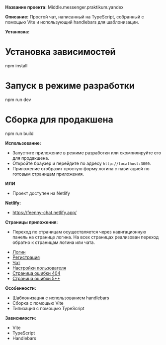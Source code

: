 **Название проекта:** 
Middle.messenger.praktikum.yandex

**Описание:**
Простой чат, написанный на TypeScript, собранный с помощью Vite и использующий handlebars для шаблонизации.

**Установка:**

# Установка зависимостей
npm install

# Запуск в режиме разработки
npm run dev

# Сборка для продакшена
npm run build

**Использование:**
* Запустите приложение в режиме разработки или скомпилируйте его для продакшена.
* Откройте браузер и перейдите по адресу `http://localhost:3000`.
* Приложение отобразит простую форму логина с навигацией по готовым страницам приложения.

**ИЛИ**
* Проект доступен на Netlify

**Netlify:**
* https://feenny-chat.netlify.app/ 


**Страницы приложения:**
* Переход по страницам осуществляется через навигационную панель на странице логина. На всех страницах реализован переход обратно к страницам логина или чата. 
- [Логин](./src/pages/login-page/login-page.hbs)
- [Регистрация](./src/pages/registration-page/registration-page.hbs)
- [Чат](./src/pages/chat-page/chat-page.hbs)
- [Настройки пользователя](./src/pages/settings-page/settings-page.hbs)
- [Страница ошибки 404](./src/pages/error4-page/error4-page.hbs)
- [Страница ошибки 5**](./src/pages/error5-page/error5-page.hbs)

**Особенности:**
* Шаблонизация с использованием handlebars
* Сборка с помощью Vite
* Типизация с помощью TypeScript

**Зависимости:**
* Vite
* TypeScript
* Handlebars
